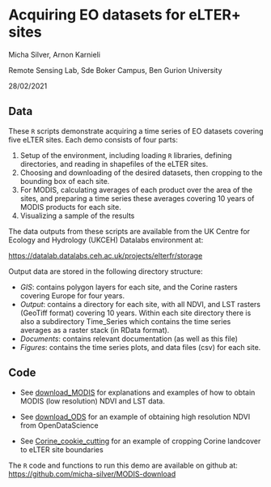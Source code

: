 Acquiring EO datasets for eLTER+ sites
================

Micha Silver, Arnon Karnieli

Remote Sensing Lab, Sde Boker Campus, Ben Gurion University

28/02/2021


## Data

These `R` scripts demonstrate acquiring a time series of EO datasets
covering five eLTER sites. Each demo consists of four parts:

1.  Setup of the environment, including loading `R` libraries, defining
    directories, and reading in shapefiles of the eLTER sites.
2.  Choosing and downloading of the desired datasets, then
    cropping to the bounding box of each site.
3.  For MODIS, calculating averages of each product over the area of the
    sites, and preparing a time series these averages covering 10 years
    of MODIS products for each site.
4.  Visualizing a sample of the results

The data outputs from these scripts are available from the UK Centre for Ecology and Hydrology (UKCEH) Datalabs environment at:

https://datalab.datalabs.ceh.ac.uk/projects/elterfr/storage

Output data are stored in the following directory structure:

  - *GIS*: contains polygon layers for each site, and the Corine rasters
    covering Europe for four years.
  - *Output*: contains a directory for each site, with all NDVI, and LST
    rasters (GeoTiff format) covering 10 years. Within each site
    directory there is also a subdirectory Time\_Series which contains
    the time series averages as a raster stack (in RData format).
  - *Documents*: contains relevant documentation (as well as this file)
  - *Figures*: contains the time series plots, and data files (csv) for
    each site.


## Code

  * See [download_MODIS](code/download_MODIS.md) for explanations and examples of how to obtain MODIS (low resolution) NDVI and LST data.

  * See [download_ODS](code/download_ODS.md) for an example of obtaining high resolution NDVI from OpenDataScience

  * See [Corine_cookie_cutting](code/Corine_cookie_cutting.md) for an example of cropping Corine landcover to eLTER site boundaries

The `R` code and functions to run this demo are available on github at:
<https://github.com/micha-silver/MODIS-download>

